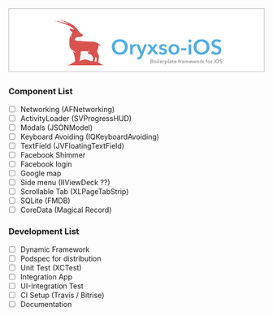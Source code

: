 ![oryxso](./imgs/oryxso-banner.png)
--------------------------------

### Component List
- [ ] Networking (AFNetworking)
- [ ] ActivityLoader (SVProgressHUD)
- [ ] Modals (JSONModel)
- [ ] Keyboard Avoiding (IQKeyboardAvoiding)
- [ ] TextField (JVFloatingTextField)
- [ ] Facebook Shimmer
- [ ] Facebook login
- [ ] Google map
- [ ] Side menu (IIViewDeck ??)
- [ ] Scrollable Tab (XLPageTabStrip)
- [ ] SQLite (FMDB)
- [ ] CoreData (Magical Record)

### Development List
- [ ] Dynamic Framework
- [ ] Podspec for distribution
- [ ] Unit Test (XCTest)
- [ ] Integration App
- [ ] UI-Integration Test
- [ ] CI Setup (Travis / Bitrise)
- [ ] Documentation
